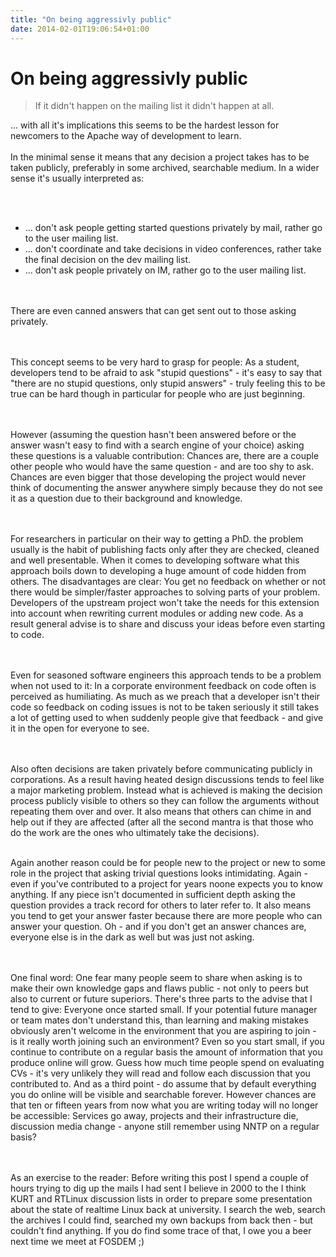 ```yaml
---
title: "On being aggressivly public"
date: 2014-02-01T19:06:54+01:00
---
```


# On being aggressivly public

<blockquote>If it didn't happen on the mailing list it didn't happen at all.</blockquote>
... with all it's implications this seems to be the hardest lesson for newcomers to the Apache way of development to 
learn. 
<br><br>
In the minimal sense it means that any decision a project takes has to be taken publicly, preferably in some archived, 
searchable medium. In a wider sense it's usually interpreted as: 

<br><br>
<ul><li>... don't ask people getting started questions privately by mail, rather go to the user mailing list.
<li>... don't coordinate and take decisions in video conferences, rather take the final decision on the dev mailing 
list.
<li>... don't ask people privately on IM, rather go to the user mailing list.
</ul>

<br><br>
There are even canned answers that can get sent out to those asking privately. 

<br><br>
This concept seems to be very hard to grasp for people: As a student, developers tend to be afraid to ask "stupid 
questions" - it's easy to say that "there are no stupid questions, only stupid answers" - truly feeling this to be true 
can be hard though in particular for people who are just beginning. 

<br><br>
However (assuming the question hasn't been answered before or the answer wasn't easy to find with a search engine of 
your choice) asking these questions is a valuable contribution: Chances are, there are a couple other people who would 
have the same question - and are too shy to ask. Chances are even bigger that those developing the project would never 
think of documenting the answer anywhere simply because they do not see it as a question due to their background and 
knowledge. 

<br><br>
For researchers in particular on their way to getting a PhD. the problem usually is the habit of publishing facts only 
after they are checked, cleaned and well presentable. When it comes to developing software what this approach boils 
down to developing a huge amount of code hidden from others. The disadvantages are clear: You get no feedback on 
whether or not there would be simpler/faster approaches to solving parts of your problem. Developers of the upstream 
project won't take the needs for this extension into account when rewriting current modules or adding new code. As a 
result general advise is to share and discuss your ideas before even starting to code. 

<br><br>
Even for seasoned software engineers this approach tends to be a problem when not used to it: In a corporate 
environment feedback on code often is perceived as humiliating. As much as we preach that a developer isn't their code 
so feedback on coding issues is not to be taken seriously it still takes a lot of getting used to when suddenly people 
give that feedback - and give it in the open for everyone to see. 

<br><br>
Also often decisions are taken privately before communicating publicly in corporations. As a result having heated 
design discussions tends to feel like a major marketing problem. Instead what is achieved is making the decision 
process publicly visible to others so they can follow the arguments without repeating them over and over. It also means 
that others can chime in and help out if they are affected (after all the second mantra is that those who do the work 
are the ones who ultimately take the decisions). 
<br><br>

Again another reason could be for people new to the project or new to some role in the project that asking trivial 
questions looks intimidating. Again - even if you've contributed to a project for years noone expects you to know 
anything. If any piece isn't documented in sufficient depth asking the question provides a track record for others to 
later refer to. It also means you tend to get your answer faster because there are more people who can answer your 
question. Oh - and if you don't get an answer chances are, everyone else is in the dark as well but was just not 
asking. 

<br><br>
One final word: One fear many people seem to share when asking is to make their own knowledge gaps and flaws public - 
not only to peers but also to current or future superiors. There's three parts to the advise that I tend to give: 
Everyone once started small. If your potential future manager or team mates don't understand this, than learning and 
making mistakes obviously aren't welcome in the environment that you are aspiring to join - is it really worth joining 
such an environment? Even so you start small, if you continue to contribute on a regular basis the amount of 
information that you produce online will grow. Guess how much time people spend on evaluating CVs - it's very unlikely 
they will read and follow each discussion that you contributed to. And as a third point - do assume that by default 
everything you do online will be visible and searchable forever. However chances are that ten or fifteen years from now 
what you are writing today will no longer be accessible: Services go away, projects and their infrastructure die, 
discussion media change - anyone still remember using NNTP on a regular basis? 

<br><br>
As an exercise to the reader: Before writing this post I spend a couple of hours trying to dig up the mails I had sent 
I believe in 2000 to the I think KURT and RTLinux discussion lists in order to prepare some presentation about the 
state of realtime Linux back at university. I search the web, search the archives I could find, searched my own backups 
from back then - but couldn't find anything. If you do find some trace of that, I owe you a beer next time we meet at 
FOSDEM ;)
